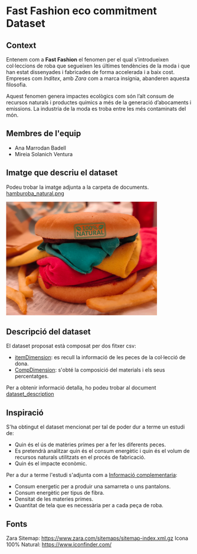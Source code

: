 # Fast Fashion eco commitment Dataset


## Context

Entenem com a **Fast Fashion** el fenomen per el qual s’introdueixen col·leccions de roba que segueixen les últimes tendències de la moda i que han estat dissenyades i fabricades de forma accelerada i a baix cost. Empreses com _Inditex_, amb _Zara_ com a marca insígnia, abanderen aquesta filosofia. 

Aquest fenomen genera impactes ecològics com són l’alt consum de recursos naturals i productes químics a més de la generació d’abocaments i emissions. La industria de la moda es troba entre les més contaminats del món. 


## Membres de l'equip

- Ana Marrodan Badell 
- Mireia Solanich Ventura


## Imatge que descriu el dataset

Podeu trobar la imatge adjunta a la carpeta de documents. [hamburoba_natural.png](https://github.com/anmeba/fastfashion_analysis/blob/main/docs/hamburoba_natural.png)

<img src = "https://github.com/anmeba/fastfashion_analysis/blob/main/docs/hamburoba_natural.png" width="409,6" height="307,2">


## Descripció del dataset

El dataset proposat està composat per dos fitxer csv:

- [itemDimension](https://github.com/anmeba/fastfashion_analysis/blob/main/data/itemsDimension.csv): es recull la informació de les peces de la col·lecció de dona.
- [CompDimension](https://github.com/anmeba/fastfashion_analysis/blob/main/data/compDimension.csv): s'obté la composició del materials i els seus percentatges.

Per a obtenir informació detalla, ho podeu trobar al document [dataset_description](https://github.com/anmeba/fastfashion_analysis/blob/main/docs/dataset_description.md)


## Inspiració

S'ha obtingut el dataset mencionat per tal de poder dur a terme un estudi de: 
- Quin és el ús de matèries primes per a fer les diferents peces. 
- Es pretendrà analitzar quin és el consum energètic i quin és el volum de recursos naturals utilitzats en el procés de fabricació.
- Quin és el impacte econòmic.

Per a dur a terme l'estudi s'adjunta com a [Informació complementaria](https://github.com/anmeba/fastfashion_analysis/blob/main/docs/Informacio_complementaria.docx):
- Consum energetic per a produir una samarreta o uns pantalons.
- Consum energètic per tipus de fibra.
- Densitat de les materies primes.
- Quantitat de tela que es necessària per a cada peça de roba.


## Fonts 

Zara Sitemap: https://www.zara.com/sitemaps/sitemap-index.xml.gz
Icona 100% Natural: https://www.iconfinder.com/
